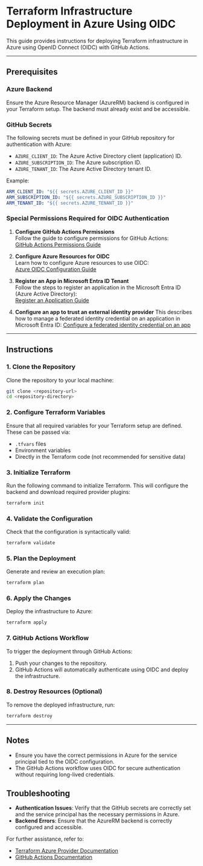 # Terraform Infrastructure Deployment in Azure Using OIDC

This guide provides instructions for deploying Terraform infrastructure in Azure using OpenID Connect (OIDC) with GitHub Actions.

---

## Prerequisites

### Azure Backend
Ensure the Azure Resource Manager (AzureRM) backend is configured in your Terraform setup. The backend must already exist and be accessible.

### GitHub Secrets
The following secrets must be defined in your GitHub repository for authentication with Azure:
- `AZURE_CLIENT_ID`: The Azure Active Directory client (application) ID.
- `AZURE_SUBSCRIPTION_ID`: The Azure subscription ID.
- `AZURE_TENANT_ID`: The Azure Active Directory tenant ID.

Example:
```yaml
ARM_CLIENT_ID: "${{ secrets.AZURE_CLIENT_ID }}"
ARM_SUBSCRIPTION_ID: "${{ secrets.AZURE_SUBSCRIPTION_ID }}"
ARM_TENANT_ID: "${{ secrets.AZURE_TENANT_ID }}"
```

### Special Permissions Required for OIDC Authentication

1. **Configure GitHub Actions Permissions**  
   Follow the guide to configure permissions for GitHub Actions:  
   [GitHub Actions Permissions Guide](https://docs.github.com/en/actions/security-for-github-actions/security-hardening-your-deployments/about-security-hardening-with-openid-connect#adding-permissions-settings)

2. **Configure Azure Resources for OIDC**  
   Learn how to configure Azure resources to use OIDC:  
   [Azure OIDC Configuration Guide](https://learn.microsoft.com/en-us/azure/developer/github/connect-from-azure-openid-connect#prerequisites)

3. **Register an App in Microsoft Entra ID Tenant**  
   Follow the steps to register an application in the Microsoft Entra ID (Azure Active Directory):  
   [Register an Application Guide](https://learn.microsoft.com/en-us/entra/identity-platform/howto-create-service-principal-portal#prerequisites)

4. **Configure an app to trust an external identity provider**
    This describes how to manage a federated identity credential on an application in Microsoft Entra ID:
    [Configure a federated identity credential on an app](https://learn.microsoft.com/en-us/entra/workload-id/workload-identity-federation-create-trust?/pivots=identity-wif-apps-methods-azp#configure-a-federated-identity-credential-on-an-app)

---

## Instructions

### 1. Clone the Repository
Clone the repository to your local machine:
```bash
git clone <repository-url>
cd <repository-directory>
```

### 2. Configure Terraform Variables
Ensure that all required variables for your Terraform setup are defined. These can be passed via:
- `.tfvars` files
- Environment variables
- Directly in the Terraform code (not recommended for sensitive data)

### 3. Initialize Terraform
Run the following command to initialize Terraform. This will configure the backend and download required provider plugins:
```bash
terraform init
```

### 4. Validate the Configuration
Check that the configuration is syntactically valid:
```bash
terraform validate
```

### 5. Plan the Deployment
Generate and review an execution plan:
```bash
terraform plan
```

### 6. Apply the Changes
Deploy the infrastructure to Azure:
```bash
terraform apply
```

### 7. GitHub Actions Workflow
To trigger the deployment through GitHub Actions:
1. Push your changes to the repository.
2. GitHub Actions will automatically authenticate using OIDC and deploy the infrastructure.

### 8. Destroy Resources (Optional)
To remove the deployed infrastructure, run:
```bash
terraform destroy
```

---

## Notes

- Ensure you have the correct permissions in Azure for the service principal tied to the OIDC configuration.
- The GitHub Actions workflow uses OIDC for secure authentication without requiring long-lived credentials.

## Troubleshooting

- **Authentication Issues**: Verify that the GitHub secrets are correctly set and the service principal has the necessary permissions in Azure.
- **Backend Errors**: Ensure that the AzureRM backend is correctly configured and accessible.

For further assistance, refer to:
- [Terraform Azure Provider Documentation](https://registry.terraform.io/providers/hashicorp/azurerm/latest/docs)
- [GitHub Actions Documentation](https://docs.github.com/en/actions)

